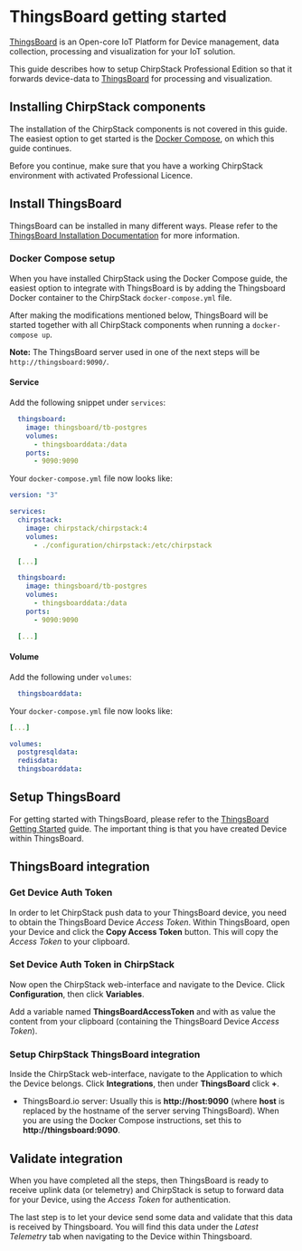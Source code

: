 # ThingsBoard getting started

[ThingsBoard](https://www.thingsboard.io) is an Open-core IoT Platform for
Device management, data collection, processing and visualization for your IoT
solution.

This guide describes how to setup ChirpStack Professional Edition so that it forwards device-data
to [ThingsBoard](https://www.thingsboard.io) for processing and visualization.

## Installing ChirpStack components

The installation of the ChirpStack components is not covered in this guide. The easiest
option to get started is the [Docker Compose](../getting-started/docker.md), on which this
guide continues.

Before you continue, make sure that you have a working ChirpStack environment with activated Professional Licence.

## Install ThingsBoard

ThingsBoard can be installed in many different ways. Please refer to the
[ThingsBoard Installation Documentation](https://thingsboard.io/docs/installation/)
for more information.

### Docker Compose setup

When you have installed ChirpStack using the Docker Compose guide, the easiest
option to integrate with ThingsBoard is by adding the Thingsboard Docker
container to the ChirpStack `docker-compose.yml` file.

After making the modifications mentioned below, ThingsBoard will be started
together with all ChirpStack components when running a `docker-compose up`.

**Note:** The ThingsBoard server used in one of the next steps will be
`http://thingsboard:9090/`.

#### Service

Add the following snippet under `services`:

```yaml
  thingsboard:
    image: thingsboard/tb-postgres
    volumes:
      - thingsboarddata:/data
    ports:
      - 9090:9090
```

Your `docker-compose.yml` file now looks like:

```yaml
version: "3"

services:
  chirpstack:
    image: chirpstack/chirpstack:4
    volumes:
      - ./configuration/chirpstack:/etc/chirpstack

  [...]

  thingsboard:
    image: thingsboard/tb-postgres
    volumes:
      - thingsboarddata:/data
    ports:
      - 9090:9090

  [...]
```

#### Volume

Add the following under `volumes`:

```yaml
  thingsboarddata:
```

Your `docker-compose.yml` file now looks like:

```yaml
[...]

volumes:
  postgresqldata:
  redisdata:
  thingsboarddata:
```

## Setup ThingsBoard

For getting started with ThingsBoard, please refer to the
[ThingsBoard Getting Started](https://thingsboard.io/docs/getting-started-guides/helloworld/)
guide. The important thing is that you have created Device within ThingsBoard.

## ThingsBoard integration

### Get Device Auth Token

In order to let ChirpStack push data to your ThingsBoard device, you need
to obtain the ThingsBoard Device _Access Token_. Within ThingsBoard, open your
Device and click the **Copy Access Token** button. This will copy the
_Access Token_ to your clipboard.

### Set Device Auth Token in ChirpStack

Now open the ChirpStack web-interface and navigate to the Device. Click
**Configuration**, then click **Variables**.

Add a variable named **ThingsBoardAccessToken** and with as value the content
from your clipboard (containing the ThingsBoard Device _Access Token_).

### Setup ChirpStack ThingsBoard integration

Inside the ChirpStack web-interface, navigate to the Application to
which the Device belongs. Click **Integrations**, then under **ThingsBoard**
click **+**.

* ThingsBoard.io server: Usually this is **http://host:9090** (where **host**
  is replaced by the hostname of the server serving ThingsBoard). When you are
  using the Docker Compose instructions, set this to **http://thingsboard:9090**.

## Validate integration

When you have completed all the steps, then ThingsBoard is ready to receive uplink
data (or telemetry) and ChirpStack is setup to forward data for your
Device, using the _Access Token_ for authentication.

The last step is to let your device send some data and validate that this data
is received by Thingsboard. You will find this data under the _Latest Telemetry_
tab when navigating to the Device within Thingsboard.
